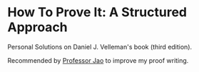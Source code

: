 # How To Prove It: A Structured Approach
Personal Solutions on Daniel J. Velleman's book (third edition).

Recommended by [Professor Jao](https://uwaterloo.ca/combinatorics-and-optimization/contacts/david-jao) to improve my proof writing.

